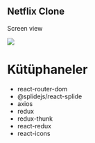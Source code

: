 ## Netflix Clone

Screen view

<img src="/src/assets/Netflix-Clone.gif"/>

# Kütüphaneler
- react-router-dom 
- @splidejs/react-splide
- axios
- redux
- redux-thunk
- react-redux
- react-icons

